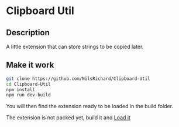 # Clipboard Util

## Description
A little extension that can store strings to be copied later.

## Make it work

```bash
git clone https://github.com/NilsRichard/Clipboard-Util
cd Clipboard-Util
npm install
npm run dev-build
```

You will then find the extension ready to be loaded in the build folder.

The extension is not packed yet, build it and [Load it](https://webkul.com/blog/how-to-install-the-unpacked-extension-in-chrome/) 

